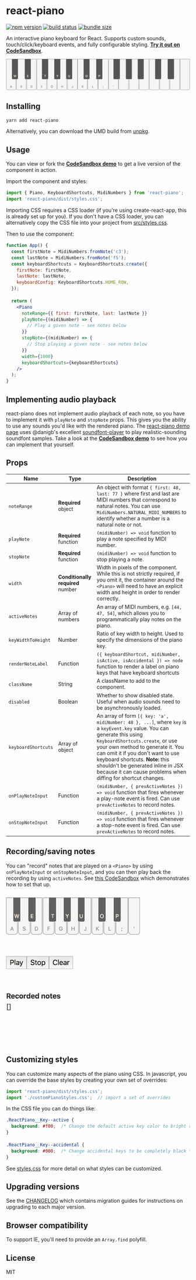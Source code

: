# react-piano

[![npm version](https://img.shields.io/npm/v/react-piano.svg)](https://www.npmjs.com/package/react-piano)
[![build status](https://travis-ci.com/iqnivek/react-piano.svg?branch=master)](https://travis-ci.com/iqnivek/react-piano)
[![bundle size](https://img.shields.io/bundlephobia/min/react-piano.svg)](https://bundlephobia.com/result?p=react-piano)

An interactive piano keyboard for React. Supports custom sounds, touch/click/keyboard events, and fully configurable styling. [**Try it out on CodeSandbox**](https://codesandbox.io/s/7wq15pm1n1).

<a href="http://www.kevinqi.com/react-piano/"><img width="600" src="/demo/public/images/react-piano-screenshot.png" alt="react-piano screenshot" /></a>

## Installing

```
yarn add react-piano
```

Alternatively, you can download the UMD build from [unpkg](https://unpkg.com/react-piano).

## Usage

You can view or fork the [**CodeSandbox demo**](https://codesandbox.io/s/7wq15pm1n1) to get a live version of the component in action.

Import the component and styles:

```jsx
import { Piano, KeyboardShortcuts, MidiNumbers } from 'react-piano';
import 'react-piano/dist/styles.css';
```

Importing CSS requires a CSS loader (if you're using create-react-app, this is already set up for you). If you don't have a CSS loader, you can alternatively copy the CSS file into your project from [src/styles.css](src/styles.css).

Then to use the component:

```jsx
function App() {
  const firstNote = MidiNumbers.fromNote('c3');
  const lastNote = MidiNumbers.fromNote('f5');
  const keyboardShortcuts = KeyboardShortcuts.create({
    firstNote: firstNote,
    lastNote: lastNote,
    keyboardConfig: KeyboardShortcuts.HOME_ROW,
  });

  return (
    <Piano
      noteRange={{ first: firstNote, last: lastNote }}
      playNote={(midiNumber) => {
        // Play a given note - see notes below
      }}
      stopNote={(midiNumber) => {
        // Stop playing a given note - see notes below
      }}
      width={1000}
      keyboardShortcuts={keyboardShortcuts}
    />
  );
}
```

## Implementing audio playback

react-piano does not implement audio playback of each note, so you have to implement it with `playNote` and `stopNote` props. This gives you the ability to use any sounds you'd like with the rendered piano. The [react-piano demo page](http://www.kevinqi.com/react-piano/) uses @danigb's excellent [soundfont-player](https://github.com/danigb/soundfont-player) to play realistic-sounding soundfont samples. Take a look at the [**CodeSandbox demo**](https://codesandbox.io/s/7wq15pm1n1) to see how you can implement that yourself.

## Props

| Name | Type | Description |
| ---- | ---- | ----------- |
| `noteRange` | **Required** object | An object with format `{ first: 48, last: 77 }` where first and last are MIDI numbers that correspond to natural notes. You can use `MidiNumbers.NATURAL_MIDI_NUMBERS` to identify whether a number is a natural note or not. |
| `playNote` | **Required** function | `(midiNumber) => void` function to play a note specified by MIDI number. |
| `stopNote` | **Required** function | `(midiNumber) => void` function to stop playing a note. |
| `width` | **Conditionally required** number | Width in pixels of the component. While this is not strictly required, if you omit it, the container around the `<Piano>` will need to have an explicit width and height in order to render correctly. |
| `activeNotes` | Array of numbers | An array of MIDI numbers, e.g. `[44, 47, 54]`, which allows you to programmatically play notes on the piano. |
| `keyWidthToHeight` | Number | Ratio of key width to height. Used to specify the dimensions of the piano key. |
| `renderNoteLabel` | Function | `({ keyboardShortcut, midiNumber, isActive, isAccidental }) => node` function to render a label on piano keys that have keyboard shortcuts |
| `className` | String | A className to add to the component. |
| `disabled` | Boolean | Whether to show disabled state. Useful when audio sounds need to be asynchronously loaded. |
| `keyboardShortcuts` | Array of object | An array of form `[{ key: 'a', midiNumber: 48 }, ...]`, where `key` is a `keyEvent.key` value. You can generate this using `KeyboardShortcuts.create`, or use your own method to generate it. You can omit it if you don't want to use keyboard shortcuts. **Note:** this shouldn't be generated inline in JSX because it can cause problems when diffing for shortcut changes. |
| `onPlayNoteInput` | Function | `(midiNumber, { prevActiveNotes }) => void` function that fires whenever a play-note event is fired. Can use `prevActiveNotes` to record notes. |
| `onStopNoteInput` | Function | `(midiNumber, { prevActiveNotes }) => void` function that fires whenever a stop-note event is fired. Can use `prevActiveNotes` to record notes. |

## Recording/saving notes

You can "record" notes that are played on a `<Piano>` by using `onPlayNoteInput` or `onStopNoteInput`, and you can then play back the recording by using `activeNotes`. See [this CodeSandbox](https://codesandbox.io/s/l4jjvzmp47) which demonstrates how to set that up.

<a href="https://codesandbox.io/s/l4jjvzmp47"><img src="/demo/public/images/recording-demo.gif" alt="demo of recording" /></a>

## Customizing styles

You can customize many aspects of the piano using CSS. In javascript, you can override the base styles by creating your own set of overrides:

```javascript
import 'react-piano/dist/styles.css';
import './customPianoStyles.css';  // import a set of overrides
```

In the CSS file you can do things like:

```css
.ReactPiano__Key--active {
  background: #f00;  /* Change the default active key color to bright red */
}

.ReactPiano__Key--accidental {
  background: #000;  /* Change accidental keys to be completely black */
}
```

See [styles.css](/src/styles.css) for more detail on what styles can be customized.

## Upgrading versions

See the [CHANGELOG](CHANGELOG.md) which contains migration guides for instructions on upgrading to each major version.

## Browser compatibility

To support IE, you'll need to provide an `Array.find` polyfill.

## License

MIT
